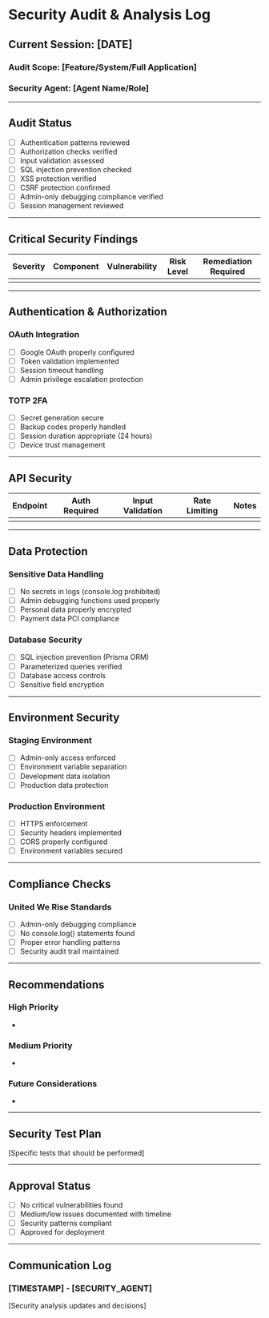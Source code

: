 # Security Audit & Analysis Log

## Current Session: [DATE]
### Audit Scope: [Feature/System/Full Application]
### Security Agent: [Agent Name/Role]

---

## Audit Status
- [ ] Authentication patterns reviewed
- [ ] Authorization checks verified
- [ ] Input validation assessed
- [ ] SQL injection prevention checked
- [ ] XSS protection verified
- [ ] CSRF protection confirmed
- [ ] Admin-only debugging compliance verified
- [ ] Session management reviewed

---

## Critical Security Findings

| Severity | Component | Vulnerability | Risk Level | Remediation Required |
|----------|-----------|---------------|------------|---------------------|
| | | | | |

---

## Authentication & Authorization

### OAuth Integration
- [ ] Google OAuth properly configured
- [ ] Token validation implemented
- [ ] Session timeout handling
- [ ] Admin privilege escalation protection

### TOTP 2FA
- [ ] Secret generation secure
- [ ] Backup codes properly handled
- [ ] Session duration appropriate (24 hours)
- [ ] Device trust management

---

## API Security

| Endpoint | Auth Required | Input Validation | Rate Limiting | Notes |
|----------|---------------|------------------|---------------|-------|
| | | | | |

---

## Data Protection

### Sensitive Data Handling
- [ ] No secrets in logs (console.log prohibited)
- [ ] Admin debugging functions used properly
- [ ] Personal data properly encrypted
- [ ] Payment data PCI compliance

### Database Security
- [ ] SQL injection prevention (Prisma ORM)
- [ ] Parameterized queries verified
- [ ] Database access controls
- [ ] Sensitive field encryption

---

## Environment Security

### Staging Environment
- [ ] Admin-only access enforced
- [ ] Environment variable separation
- [ ] Development data isolation
- [ ] Production data protection

### Production Environment
- [ ] HTTPS enforcement
- [ ] Security headers implemented
- [ ] CORS properly configured
- [ ] Environment variables secured

---

## Compliance Checks

### United We Rise Standards
- [ ] Admin-only debugging compliance
- [ ] No console.log() statements found
- [ ] Proper error handling patterns
- [ ] Security audit trail maintained

---

## Recommendations

### High Priority
-

### Medium Priority
-

### Future Considerations
-

---

## Security Test Plan
[Specific tests that should be performed]

---

## Approval Status
- [ ] No critical vulnerabilities found
- [ ] Medium/low issues documented with timeline
- [ ] Security patterns compliant
- [ ] Approved for deployment

---

## Communication Log
### [TIMESTAMP] - [SECURITY_AGENT]
[Security analysis updates and decisions]